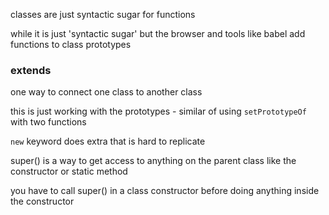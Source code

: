 classes are just syntactic sugar for functions

while it is just 'syntactic sugar' but the browser and tools like babel add functions to class prototypes

### extends

one way to connect one class to another class

this is just working with the prototypes - similar of using `setPrototypeOf` with two functions

`new` keyword does extra that is hard to replicate 

super() is a way to get access to anything on the parent class like the constructor or static method

you have to call super() in a class constructor before doing anything inside the constructor